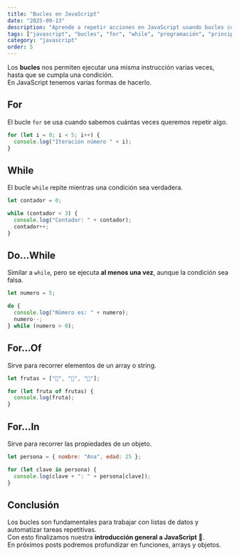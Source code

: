 ```yaml
---
title: "Bucles en JavaScript"
date: "2025-09-13"
description: "Aprende a repetir acciones en JavaScript usando bucles como for, while, do...while, for...of y for...in."
tags: ["javascript", "bucles", "for", "while", "programación", "principiantes"]
category: "javascript"
order: 5
---
```


Los **bucles** nos permiten ejecutar una misma instrucción varias veces, hasta que se cumpla una condición.  
En JavaScript tenemos varias formas de hacerlo.

## For
El bucle `for` se usa cuando sabemos cuántas veces queremos repetir algo.

```js
for (let i = 0; i < 5; i++) {
  console.log("Iteración número " + i);
}
```

## While
El bucle `while` repite mientras una condición sea verdadera.

```js
let contador = 0;

while (contador < 3) {
  console.log("Contador: " + contador);
  contador++;
}
```

## Do...While
Similar a `while`, pero se ejecuta **al menos una vez**, aunque la condición sea falsa.

```js
let numero = 5;

do {
  console.log("Número es: " + numero);
  numero--;
} while (numero > 0);
```

## For...Of
Sirve para recorrer elementos de un array o string.

```js
let frutas = ["🍎", "🍌", "🍊"];

for (let fruta of frutas) {
  console.log(fruta);
}
```

## For...In
Sirve para recorrer las propiedades de un objeto.

```js
let persona = { nombre: "Ana", edad: 25 };

for (let clave in persona) {
  console.log(clave + ": " + persona[clave]);
}
```

## Conclusión
Los bucles son fundamentales para trabajar con listas de datos y automatizar tareas repetitivas.  
Con esto finalizamos nuestra **introducción general a JavaScript** 🚀.  
En próximos posts podremos profundizar en funciones, arrays y objetos.
